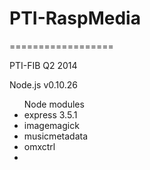 <h1>PTI-RaspMedia</h1>
==================

PTI-FIB Q2 2014

Node.js v0.10.26

<ul>Node modules
  <li>express 3.5.1</li>
  <li>imagemagick</li>
  <li>musicmetadata</li>
  <li>omxctrl</li>
  <li></li>
</ul>

